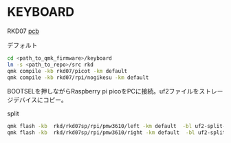 # KEYBOARD

RKD07 [pcb](https://github.com/rikkodo/Rikkodo_PCB/tree/main/RKD_07)

デフォルト

```sh
cd <path_to_qmk_firmware>/keyboard
ln -s <path_to_repo>/src rkd
qmk compile -kb rkd07/picot -km default
qmk compile -kb rkd07/rpi/nogikesu -km default
```

BOOTSELを押しながらRaspberry pi picoをPCに接続。uf2ファイルをストレージデバイスにコピー。

split
```sh
qmk flash -kb  rkd/rkd07sp/rpi/pmw3610/left -km default  -bl uf2-split-left
qmk flash -kb  rkd/rkd07sp/rpi/pmw3610/right -km default  -bl uf2-split-right
```

